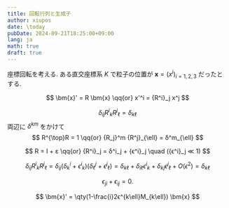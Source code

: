 ```yaml
---
title: 回転行列と生成子
author: xiupos
date: \today
pubDate: 2024-09-21T18:25:00+09:00
lang: ja
math: true
draft: true
---
```


座標回転を考える. ある直交座標系 $K$ で粒子の位置が $\bm{x}=(x^i)_{i=1,2,3}$ だったとする.

$$
\bm{x}' = R \bm{x} \qq{or} x'^i = {R^i}_j x^j
$$

$$
δ_{ij} {R^i}_k {R^j}_{\ell} = δ_{k\ell}
$$
両辺に $δ^{km}$ をかけて
$$
R^{\top}R = 1 \qq{or} {R_j}^m {R^j}_{\ell} = δ^m_{\ell}
$$

$$
R = I + ε \qq{or} {R^i}_j = δ^i_j + {ϵ^i}_j \quad ({ϵ^i}_j ≪ 1)
$$

$$
δ_{ij} {R^i}_k {R^j}_{\ell} = δ_{ij} (δ^i_k + {ϵ^i}_k)(δ^j_{\ell} + {ϵ^j}_{\ell}) = δ_{k\ell} + δ_{i\ell} {ϵ^i}_k + δ_{kj} {ϵ^j}_{\ell} + O(ϵ^2) = δ_{k\ell}
$$

$$
ϵ_{ji} + ϵ_{ij} = 0.
$$

$$
\bm{x}' = \qty(1-\frac{i}2ϵ^{k\ell}M_{k\ell}) \bm{x}
$$

